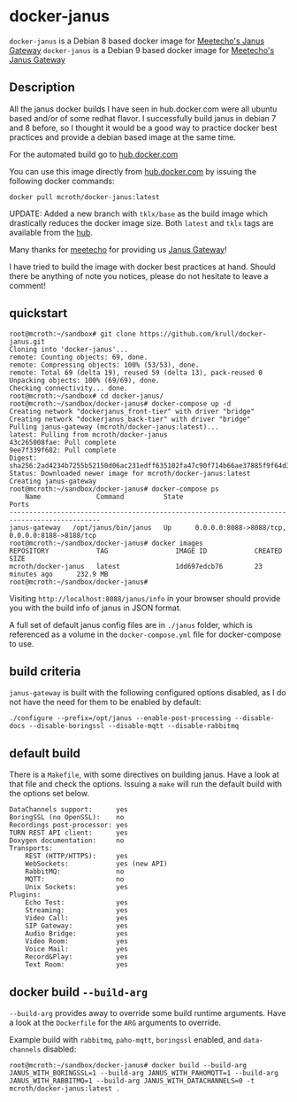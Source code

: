 # docker-janus
`docker-janus` is a Debian 8 based docker image for [Meetecho's Janus Gateway](https://github.com/meetecho/janus-gateway)
`docker-janus` is a Debian 9 based docker image for [Meetecho's Janus Gateway](https://github.com/meetecho/janus-gateway)

## Description
All the janus docker builds I have seen in hub.docker.com were all ubuntu based and/or of some redhat flavor. I successfully build janus in debian 7 and 8 before, so I thought it would be a good way to practice docker best practices and provide a debian based image at the same time.

For the automated build go to [hub.docker.com](https://hub.docker.com/r/mcroth/docker-janus/)

You can use this image directly from [hub.docker.com](https://hub.docker.com/r/mcroth/docker-janus/) by issuing the following docker commands:
```
docker pull mcroth/docker-janus:latest
```

UPDATE: Added a new branch with `tklx/base` as the build image which drastically reduces the docker image size. Both `latest` and `tklx` tags are available from the [hub](https://hub.docker.com/r/mcroth/docker-janus/).

Many thanks for [meetecho](http://www.meetecho.com) for providing us [Janus Gateway](https://github.com/meetecho/janus-gateway)!

I have tried to build the image with docker best practices at hand. Should there be anything of note you notices, please do not hesitate to leave a comment!

## quickstart 
```
root@mcroth:~/sandbox# git clone https://github.com/krull/docker-janus.git
Cloning into 'docker-janus'...
remote: Counting objects: 69, done.
remote: Compressing objects: 100% (53/53), done.
remote: Total 69 (delta 19), reused 59 (delta 13), pack-reused 0
Unpacking objects: 100% (69/69), done.
Checking connectivity... done.
root@mcroth:~/sandbox# cd docker-janus/
root@mcroth:~/sandbox/docker-janus# docker-compose up -d
Creating network "dockerjanus_front-tier" with driver "bridge"
Creating network "dockerjanus_back-tier" with driver "bridge"
Pulling janus-gateway (mcroth/docker-janus:latest)...
latest: Pulling from mcroth/docker-janus
43c265008fae: Pull complete
9ee7f339f682: Pull complete
Digest: sha256:2ad4234b7255b52150d06ac231edff635102fa47c90f714b66ae37885f9f64d3
Status: Downloaded newer image for mcroth/docker-janus:latest
Creating janus-gateway
root@mcroth:~/sandbox/docker-janus# docker-compose ps
    Name              Command          State                       Ports                      
---------------------------------------------------------------------------------------------
janus-gateway   /opt/janus/bin/janus   Up      0.0.0.0:8088->8088/tcp, 0.0.0.0:8188->8188/tcp 
root@mcroth:~/sandbox/docker-janus# docker images
REPOSITORY            TAG                 IMAGE ID            CREATED             SIZE
mcroth/docker-janus   latest              1dd697edcb76        23 minutes ago      232.9 MB
root@mcroth:~/sandbox/docker-janus# 
```

Visiting `http://localhost:8088/janus/info` in your browser should provide you with the build info of janus in JSON format.

A full set of default janus config files are in `./janus` folder, which is referenced as a volume in the `docker-compose.yml` file for docker-compose to use. 

## build criteria
`janus-gateway` is built with the following configured options disabled, as I do not have the need for them to be enabled by default:
```
./configure --prefix=/opt/janus --enable-post-processing --disable-docs --disable-boringssl --disable-mqtt --disable-rabbitmq
```

## default build
There is a `Makefile`, with some directives on building janus. Have a look at that file and check the options. Issuing a `make` will run the default build with the options set below.

```
DataChannels support:      yes
BoringSSL (no OpenSSL):    no
Recordings post-processor: yes
TURN REST API client:      yes
Doxygen documentation:     no
Transports:
    REST (HTTP/HTTPS):     yes
    WebSockets:            yes (new API)
    RabbitMQ:              no
    MQTT:                  no
    Unix Sockets:          yes
Plugins:
    Echo Test:             yes
    Streaming:             yes
    Video Call:            yes
    SIP Gateway:           yes
    Audio Bridge:          yes
    Video Room:            yes
    Voice Mail:            yes
    Record&Play:           yes
    Text Room:             yes
```

## docker build `--build-arg`
`--build-arg` provides away to override some build runtime arguments. Have a look at the `Dockerfile` for the `ARG` arguments to override.

Example build with `rabbitmq`, `paho-mqtt`, `boringssl` enabled, and `data-channels` disabled:
```
root@mcroth:~/sandbox/docker-janus# docker build --build-arg JANUS_WITH_BORINGSSL=1 --build-arg JANUS_WITH_PAHOMQTT=1 --build-arg JANUS_WITH_RABBITMQ=1 --build-arg JANUS_WITH_DATACHANNELS=0 -t mcroth/docker-janus:latest .
```


